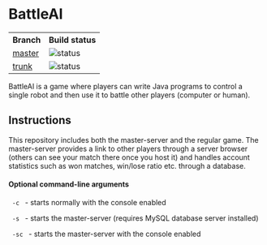 # BattleAI 
<table>
  <tr>
    <th> Branch </th>
    <th> Build status </th>
  </tr>
  <tr> 
    <td> <a href="https://github.com/AlexandruGhergut/BattleAI/tree/master"> master </a> </td>
    <td> <img src="https://travis-ci.org/AlexandruGhergut/BattleAI.svg?branch=master" alt="status"> </td>
  </tr>
  <tr>
    <td> <a href="https://github.com/AlexandruGhergut/BattleAI/tree/trunk"> trunk </a> </td>
    <td> <img src="https://travis-ci.org/AlexandruGhergut/BattleAI.svg?branch=trunk" alt="status"> </td
  <tr>
</table>

<p> BattleAI is a game where players can write Java programs to control a single robot and then use it to battle other
players (computer or human). <p>

<h2> Instructions </h2>
<p> This repository includes both the master-server and the regular game. The master-server provides a link to other players through a server browser (others can see your match there once you host it) and handles account statistics such as won matches, win/lose ratio etc. through a database. </p>

<h4> Optional command-line arguments </h4>
<p> <code> -c </code> - starts normally with the console enabled </p>
<p> <code> -s </code> - starts the master-server (requires MySQL database server installed) </p>
<p> <code> -sc </code> - starts the master-server with the console enabled </p>
